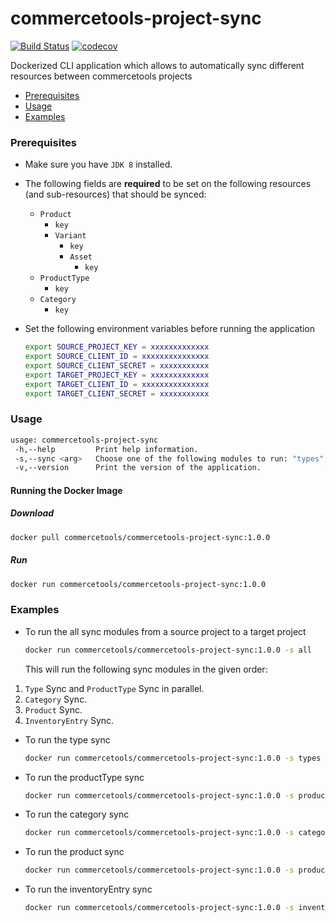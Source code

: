 # commercetools-project-sync
[![Build Status](https://travis-ci.org/commercetools/commercetools-project-sync.svg?branch=master)](https://travis-ci.org/commercetools/commercetools-project-sync)
[![codecov](https://codecov.io/gh/commercetools/commercetools-project-sync/branch/master/graph/badge.svg)](https://codecov.io/gh/commercetools/commercetools-project-sync)

Dockerized CLI application which allows to automatically sync different resources between commercetools projects

<!-- START doctoc generated TOC please keep comment here to allow auto update -->
<!-- DON'T EDIT THIS SECTION, INSTEAD RE-RUN doctoc TO UPDATE -->


- [Prerequisites](#prerequisites)
- [Usage](#usage)
- [Examples](#examples)

<!-- END doctoc generated TOC please keep comment here to allow auto update -->


### Prerequisites
 
 - Make sure you have `JDK 8` installed.
 - The following fields are **required** to be set on the following resources (and sub-resources) that should be synced:
    - `Product`
        - `key`
        - `Variant`
            - `key`
            - `Asset`
                - `key`
    - `ProductType`
        - `key`
    - `Category`
        - `key`         
 
 - Set the following environment variables before running the application
   ```bash
   export SOURCE_PROJECT_KEY = xxxxxxxxxxxxx
   export SOURCE_CLIENT_ID = xxxxxxxxxxxxxxx
   export SOURCE_CLIENT_SECRET = xxxxxxxxxxx
   export TARGET_PROJECT_KEY = xxxxxxxxxxxxx
   export TARGET_CLIENT_ID = xxxxxxxxxxxxxxx
   export TARGET_CLIENT_SECRET = xxxxxxxxxxx
   ```

### Usage

   ```bash
   usage: commercetools-project-sync
    -h,--help         Print help information.
    -s,--sync <arg>   Choose one of the following modules to run: "types", "productTypes", "categories", "products", "inventoryEntries" or "all" (will run all the modules).
    -v,--version      Print the version of the application.
   ```

#### Running the Docker Image

##### Download

   ```bash
docker pull commercetools/commercetools-project-sync:1.0.0
   ```
##### Run

   ```bash
docker run commercetools/commercetools-project-sync:1.0.0
   ```
  

### Examples   
 - To run the all sync modules from a source project to a target project
   ```bash
   docker run commercetools/commercetools-project-sync:1.0.0 -s all
   ```
   This will run the following sync modules in the given order:
 1. `Type` Sync and `ProductType` Sync in parallel.
 2. `Category` Sync.
 3. `Product` Sync.
 4. `InventoryEntry` Sync.

 - To run the type sync
   ```bash
   docker run commercetools/commercetools-project-sync:1.0.0 -s types
   ```  

 - To run the productType sync
   ```bash
   docker run commercetools/commercetools-project-sync:1.0.0 -s productTypes
   ```  
    
- To run the category sync
   ```bash
   docker run commercetools/commercetools-project-sync:1.0.0 -s categories
   ```  
   
- To run the product sync
   ```bash
   docker run commercetools/commercetools-project-sync:1.0.0 -s products
   ```  
    
- To run the inventoryEntry sync
   ```bash
   docker run commercetools/commercetools-project-sync:1.0.0 -s inventoryEntries
   ```     
   


